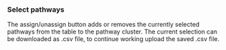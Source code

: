 ### Select pathways

The assign/unassign button adds or removes the currently selected pathways
from the table to the pathway cluster.
The current selection can be downloaded as .csv file, to continue working 
upload the saved .csv file.
